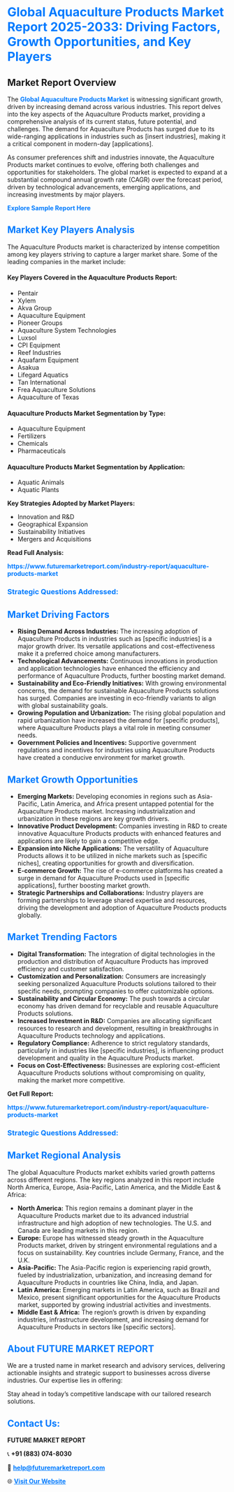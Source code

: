 <h1 style="color: #007BFF;">Global Aquaculture Products Market Report 2025-2033: Driving Factors, Growth Opportunities, and Key Players</h1>

<section id="overview">
<h2>Market Report Overview</h2>
<p>The <a href="https://www.futuremarketreport.com/industry-report/aquaculture-products-market" style="color: #007BFF; text-decoration: none;"><strong>Global Aquaculture Products Market</strong></a> is witnessing significant growth, driven by increasing demand across various industries. This report delves into the key aspects of the Aquaculture Products market, providing a comprehensive analysis of its current status, future potential, and challenges. The demand for Aquaculture Products has surged due to its wide-ranging applications in industries such as [insert industries], making it a critical component in modern-day [applications].</p>
<p>As consumer preferences shift and industries innovate, the Aquaculture Products market continues to evolve, offering both challenges and opportunities for stakeholders. The global market is expected to expand at a substantial compound annual growth rate (CAGR) over the forecast period, driven by technological advancements, emerging applications, and increasing investments by major players.</p>
</section>

<section id="overview">
<p><a href="https://www.futuremarketreport.com/request-sample/reportId=62207" style="color: #007BFF; text-decoration: none;"><strong>Explore Sample Report Here</strong></a></p>
</section>

<section id="key-players">
<h2 style="color: #007BFF;">Market Key Players Analysis</h2>
<p>The Aquaculture Products market is characterized by intense competition among key players striving to capture a larger market share. Some of the leading companies in the market include:</p>
<h4>Key Players Covered in the Aquaculture Products Report:</h4>
<ul><li>Pentair</li><li>Xylem</li><li>Akva Group</li><li>Aquaculture Equipment</li><li>Pioneer Groups</li><li>Aquaculture System Technologies</li><li>Luxsol</li><li>CPI Equipment</li><li>Reef Industries</li><li>Aquafarm Equipment</li><li>Asakua</li><li>Lifegard Aquatics</li><li>Tan International</li><li>Frea Aquaculture Solutions</li><li>Aquaculture of Texas</li></ul>
<h4>Aquaculture Products Market Segmentation by Type:</h4>
<ul><li>Aquaculture Equipment</li><li>Fertilizers</li><li>Chemicals</li><li>Pharmaceuticals</li></ul>

<h4>Aquaculture Products Market Segmentation by Application:</h4>
<ul><li>Aquatic Animals</li><li>Aquatic Plants</li></ul>
<p><strong>Key Strategies Adopted by Market Players:</strong></p>
<ul>
<li>Innovation and R&D</li>
<li>Geographical Expansion</li>
<li>Sustainability Initiatives</li>
<li>Mergers and Acquisitions</li>
</ul>
</section>

<section>
<p><strong>Read Full Analysis: </strong></p><a href="https://www.futuremarketreport.com/industry-report/aquaculture-products-market" style="color: #007BFF; text-decoration: none;"><strong>https://www.futuremarketreport.com/industry-report/aquaculture-products-market</strong></a>
<h3 style="color: #007BFF;">Strategic Questions Addressed:</h3>
</section>

<section id="driving-factors">
<h2 style="color: #007BFF;">Market Driving Factors</h2>
<ul>
<li><strong>Rising Demand Across Industries:</strong> The increasing adoption of Aquaculture Products in industries such as [specific industries] is a major growth driver. Its versatile applications and cost-effectiveness make it a preferred choice among manufacturers.</li>
<li><strong>Technological Advancements:</strong> Continuous innovations in production and application technologies have enhanced the efficiency and performance of Aquaculture Products, further boosting market demand.</li>
<li><strong>Sustainability and Eco-Friendly Initiatives:</strong> With growing environmental concerns, the demand for sustainable Aquaculture Products solutions has surged. Companies are investing in eco-friendly variants to align with global sustainability goals.</li>
<li><strong>Growing Population and Urbanization:</strong> The rising global population and rapid urbanization have increased the demand for [specific products], where Aquaculture Products plays a vital role in meeting consumer needs.</li>
<li><strong>Government Policies and Incentives:</strong> Supportive government regulations and incentives for industries using Aquaculture Products have created a conducive environment for market growth.</li>
</ul>
</section>

<section id="growth-opportunities">
<h2 style="color: #007BFF;">Market Growth Opportunities</h2>
<ul>
<li><strong>Emerging Markets:</strong> Developing economies in regions such as Asia-Pacific, Latin America, and Africa present untapped potential for the Aquaculture Products market. Increasing industrialization and urbanization in these regions are key growth drivers.</li>
<li><strong>Innovative Product Development:</strong> Companies investing in R&D to create innovative Aquaculture Products products with enhanced features and applications are likely to gain a competitive edge.</li>
<li><strong>Expansion into Niche Applications:</strong> The versatility of Aquaculture Products allows it to be utilized in niche markets such as [specific niches], creating opportunities for growth and diversification.</li>
<li><strong>E-commerce Growth:</strong> The rise of e-commerce platforms has created a surge in demand for Aquaculture Products used in [specific applications], further boosting market growth.</li>
<li><strong>Strategic Partnerships and Collaborations:</strong> Industry players are forming partnerships to leverage shared expertise and resources, driving the development and adoption of Aquaculture Products products globally.</li>
</ul>
</section>

<section id="trending-factors">
<h2 style="color: #007BFF;">Market Trending Factors</h2>
<ul>
<li><strong>Digital Transformation:</strong> The integration of digital technologies in the production and distribution of Aquaculture Products has improved efficiency and customer satisfaction.</li>
<li><strong>Customization and Personalization:</strong> Consumers are increasingly seeking personalized Aquaculture Products solutions tailored to their specific needs, prompting companies to offer customizable options.</li>
<li><strong>Sustainability and Circular Economy:</strong> The push towards a circular economy has driven demand for recyclable and reusable Aquaculture Products solutions.</li>
<li><strong>Increased Investment in R&D:</strong> Companies are allocating significant resources to research and development, resulting in breakthroughs in Aquaculture Products technology and applications.</li>
<li><strong>Regulatory Compliance:</strong> Adherence to strict regulatory standards, particularly in industries like [specific industries], is influencing product development and quality in the Aquaculture Products market.</li>
<li><strong>Focus on Cost-Effectiveness:</strong> Businesses are exploring cost-efficient Aquaculture Products solutions without compromising on quality, making the market more competitive.</li>
</ul>
</section>

<section>
<p><strong>Get Full Report: </strong></p><a href="https://www.futuremarketreport.com/industry-report/aquaculture-products-market" style="color: #007BFF; text-decoration: none;"><strong>https://www.futuremarketreport.com/industry-report/aquaculture-products-market</strong></a>
<h3 style="color: #007BFF;">Strategic Questions Addressed:</h3>
</section>


<section id="regional-analysis">
<h2 style="color: #007BFF;">Market Regional Analysis</h2>
<p>The global Aquaculture Products market exhibits varied growth patterns across different regions. The key regions analyzed in this report include North America, Europe, Asia-Pacific, Latin America, and the Middle East & Africa:</p>
<ul>
<li><strong>North America:</strong> This region remains a dominant player in the Aquaculture Products market due to its advanced industrial infrastructure and high adoption of new technologies. The U.S. and Canada are leading markets in this region.</li>
<li><strong>Europe:</strong> Europe has witnessed steady growth in the Aquaculture Products market, driven by stringent environmental regulations and a focus on sustainability. Key countries include Germany, France, and the U.K.</li>
<li><strong>Asia-Pacific:</strong> The Asia-Pacific region is experiencing rapid growth, fueled by industrialization, urbanization, and increasing demand for Aquaculture Products in countries like China, India, and Japan.</li>
<li><strong>Latin America:</strong> Emerging markets in Latin America, such as Brazil and Mexico, present significant opportunities for the Aquaculture Products market, supported by growing industrial activities and investments.</li>
<li><strong>Middle East & Africa:</strong> The region’s growth is driven by expanding industries, infrastructure development, and increasing demand for Aquaculture Products in sectors like [specific sectors].</li>
</ul>
</section>

<footer>
<h2 style="color: #007BFF;">About FUTURE MARKET REPORT</h2>
<p>We are a trusted name in market research and advisory services, delivering actionable insights and strategic support to businesses across diverse industries. Our expertise lies in offering:</p>

<p>Stay ahead in today’s competitive landscape with our tailored research solutions.</p>

<h2 style="color: #007BFF;">Contact Us:</h2>
<p><strong>FUTURE MARKET REPORT</strong></p>
<p>📞 <strong>+91 (883) 074-8030</strong></p>
<p>📧 <strong><a href="mailto:help@futuremarketreport.com" style="color: #007BFF;">help@futuremarketreport.com</a></strong></p>
<p>🌐 <strong><a href="https://www.futuremarketreport.com/" style="color: #007BFF;">Visit Our Website</a></strong></p>
</footer>